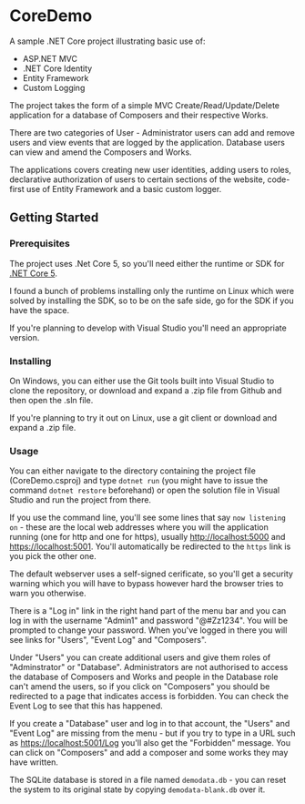 ﻿# CoreDemo
A sample .NET Core project illustrating basic use of:

* ASP.NET MVC
* .NET Core Identity
* Entity Framework
* Custom Logging

The project takes the form of a simple MVC Create/Read/Update/Delete application for a database of Composers
and their respective Works. 

There are two categories of User - Administrator users can add and remove users and view events that are logged
by the application. Database users can view and amend the Composers and Works. 

The applications covers creating new user identities, adding users to roles, declarative authorization of
users to certain sections of the website, code-first use of Entity Framework and a basic custom logger.

## Getting Started


### Prerequisites

The project uses .Net Core 5, so you'll need either the runtime or SDK for [.NET Core 5](https://dotnet.microsoft.com/download/dotnet/5.0).

I found a bunch of problems installing only the runtime on Linux which were solved by installing the SDK,
so to be on the safe side, go for the SDK if you have the space.

If you're planning to develop with Visual Studio you'll need an appropriate version.

### Installing

On Windows, you can either use the Git tools built into Visual Studio to clone the repository, or download
and expand a .zip file from Github and then open the .sln file. 

If you're planning to try it out on Linux, use a git client or download and expand a .zip file.

### Usage

You can either navigate to the directory containing the project file (CoreDemo.csproj) and 
type ``dotnet run`` (you might have to issue the command ``dotnet restore`` beforehand) or open
the solution file in Visual Studio and run the project from there.

If you use the command line, you'll see some lines that say ``now listening on`` - these are the local web
addresses where you will the application running (one for http and one for https), usually <http://localhost:5000>
and <https://localhost:5001>. You'll automatically be redirected to the ``https`` link is you pick the other one.

The default webserver uses a self-signed cerificate, so you'll get a security warning which you will 
have to bypass however hard the browser tries to warn you otherwise.

There is a "Log in" link in the right hand part of the menu bar and you can log in 
with the username "Admin1" and password "@#Zz1234". You will be prompted to change your 
password. When you've logged in there you will see links for "Users", "Event Log" and "Composers".

Under "Users" you can create additional users and give them roles of "Adminstrator" or "Database".
Administrators are not authorised to access the database of Composers and Works and people in the Database
role can't amend the users, so if you click on "Composers" you should be redirected to a page that
indicates access is forbidden. You can check the Event Log to see that this has happened.

If you create a "Database" user and log in to that account, the "Users" and "Event Log" are missing from
the menu - but if you try to type in a URL such as <https://localhost:5001/Log> you'll also get the "Forbidden"
message. You can click on "Composers" and add a composer and some works they may have written.

The SQLite database is stored in a file named ``demodata.db`` - you can reset the system
to its original state by copying ``demodata-blank.db`` over it.


